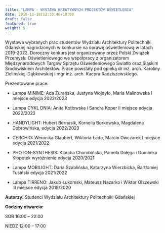 ```yaml
---
title: "LAMPA - WYSTAWA KREATYWNYCH PROJEKTÓW OŚWIETLENIA"
date: 2018-11-18T12:33:46+10:00
draft: false
featured: true
weight: 5
---
```

Wystawa wybranych prac studentów Wydziału Architektury Politechniki Gdańskiej nagrodzonych w konkursie na oprawę oświetleniową w latach 2019-2023. Doroczny konkurs jest organizowany przez Polski Związek Przemysłu Oświetleniowego we współpracy z organizatorem Międzynarodowych Targów Sprzętu Oświetleniowego Światło oraz Śląskim Środowiskiem Architektów. Prace powstały pod opieką dr inż. arch. Karoliny Zielińskiej-Dąbkowskiej i mgr inż. arch. Kacpra Radziszewskiego.

Prezentowane prace:

- Lampa MINIME: Ada Żurańska, Justyna Wojdyło, Maria Malinowska
I miejsce edycja 2022/2023

- Lampa CYKL DNIA: Anita Kotłowska i Sandra Koper
II miejsce edycja 2022/2023

- HANDYLIGHT: Hubert Bernasik, Kornelia Borkowska, Magdalena Dobrowińska, edycja 2022/2023

- CERCHIO: Weronika Glaubert, Wiktoria Łada, Marcin Owczarek
I miejsce edycja 2021/2022


- PHOTON-SYNTHESIS: Klaudia Chorobińska, Pamela Dołęga i Dominika Kłopotek
wyróżnienie edycja 2020/2021

- Lampa MOBILIGHT: Daria Szablińska, Katarzyna Wierzbicka, Bartłomiej Tusiński
edycja 2021/2022


- Lampa  TIRRENO: Jakub Łukomski, Mateusz Nazarko i Wiktor Olszewski
III miejsce edycja 2019/2020


**Autorzy:**
Studenci Wydziału Architektury Politechniki Gdańskiej

**Godziny otwarcia:**

SOB 16:00 – 22:00

NIEDZ 12:00 – 17:00

